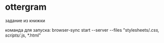 # ottergram
задание из книжки

команда для запуска:  browser-sync start --server --files
"stylesheets/*.css, scripts/*.js, *.html" 
